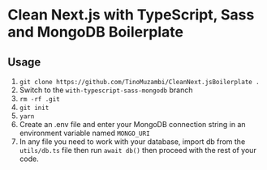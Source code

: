 # Clean Next.js with TypeScript, Sass and MongoDB Boilerplate

## Usage

1. `git clone https://github.com/TinoMuzambi/CleanNext.jsBoilerplate .`
2. Switch to the `with-typescript-sass-mongodb` branch
3. `rm -rf .git`
4. `git init`
5. `yarn`
6. Create an .env file and enter your MongoDB connection string in an environment variable named `MONGO_URI`
7. In any file you need to work with your database, import db from the `utils/db.ts` file then run `await db()` then proceed with the rest of your code.
